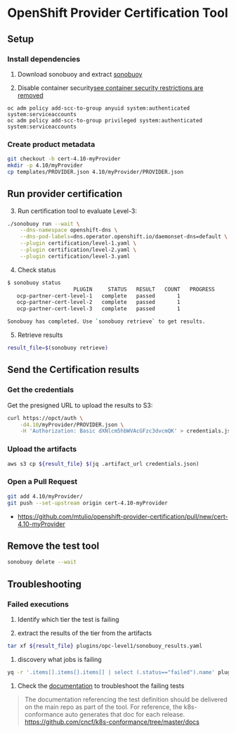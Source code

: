 # OpenShift Provider Certification Tool

## Setup

### Install dependencies

1. Download sonobuoy and extract [sonobuoy](https://github.com/vmware-tanzu/sonobuoy/releases/)

2. Disable container security[see container security restrictions are removed](https://github.com/openshift/kubernetes/blob/master/openshift-hack/conformance-k8s.sh#L47)
~~~
oc adm policy add-scc-to-group anyuid system:authenticated system:serviceaccounts
oc adm policy add-scc-to-group privileged system:authenticated system:serviceaccounts
~~~

### Create product metadata

```bash
git checkout -b cert-4.10-myProvider
mkdir -p 4.10/myProvider
cp templates/PROVIDER.json 4.10/myProvider/PROVIDER.json
```

## Run provider certification


3. Run certification tool to evaluate Level-3:
```sh
./sonobuoy run --wait \
    --dns-namespace openshift-dns \
    --dns-pod-labels=dns.operator.openshift.io/daemonset-dns=default \
    --plugin certification/level-1.yaml \
    --plugin certification/level-2.yaml \
    --plugin certification/level-3.yaml
```

4. Check status
```sh
$ sonobuoy status
                     PLUGIN     STATUS   RESULT   COUNT   PROGRESS
   ocp-partner-cert-level-1   complete   passed       1           
   ocp-partner-cert-level-2   complete   passed       1           
   ocp-partner-cert-level-3   complete   passed       1           

Sonobuoy has completed. Use `sonobuoy retrieve` to get results.
```

5. Retrieve results
```sh
result_file=$(sonobuoy retrieve)
```

## Send the Certification results

### Get the credentials

Get the presigned URL to upload the results to S3:

```sh
curl https://opct/auth \
    -d4.10/myProvider/PROVIDER.json \
    -H 'Authorization: Basic dXNlcm5hbWVAcGFzc3dvcmQK' > credentials.json
```

### Upload the artifacts

```sh
aws s3 cp ${result_file} $(jq .artifact_url credentials.json)
```

### Open a Pull Request

```sh
git add 4.10/myProvider/
git push --set-upstream origin cert-4.10-myProvider
```

- https://github.com/mtulio/openshift-provider-certification/pull/new/cert-4.10-myProvider


## Remove the test tool

```sh
sonobuoy delete --wait
```

## Troubleshooting

### Failed executions

1. Identify which tier the test is failing

1. extract the results of the tier from the artifacts

```sh
tar xf ${result_file} plugins/opc-level1/sonobuoy_results.yaml
```

1. discovery what jobs is failing

```sh
yq -r '.items[].items[].items[] | select (.status=="failed").name' plugins/e2e/sonobuoy_results.yaml  |less
```

1. Check the [documentation](TODO:path/to/tests/doc) to troubleshoot the failing tests

> The documentation referencing the test definition should be delivered on the main repo as part of the tool. For reference, the k8s-conformance auto generates that doc for each release. https://github.com/cncf/k8s-conformance/tree/master/docs
